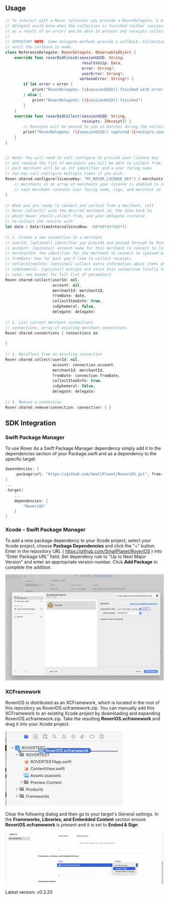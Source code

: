 ## Usage

```swift
// To interact with a Rover collector you provide a RoverDelegate. A minimal
// delegate would know when the collection is finished (either successfully or
// as a result of an error) and be able to process any receipts collected.
//
// IMPORTANT NOTE: Some delegate methods provide a callback. Collection will not continue
// until the callback is made.
class ReferenceDelegate: RoverDelegate, ObservableObject {
    override func roverDidFinish(sessionUUID: String,
	                              resultsGzip: Data,
	                              error: String?,
	                              userError: String?,
                                 verboseError: String?) {
        if let error = error {
            print("RoverDelegate: [\(sessionUUID)] finished with error: \(error)")
        } else {
            print("RoverDelegate: [\(sessionUUID)] finished")
        }
    }
    override func roverDidCollect(sessionUUID: String,
                                  receipts: [Receipt]) {
        // Receipts will be passed to you in batches during the collection process
        print("RoverDelegate: [\(sessionUUID)] captured \(receipts.count) receipts")
    }
}
```

```swift

// Note: You will need to call configure to provide your license key
// and receive the list of merchants you will be able to collect from.
// Each merchant will be an int identifier and a user facing name
// You may call configure multiple times if you wish.
Rover.shared.configure(licenseKey: "MY_ROVER_LICENSE_KEY") { merchants, error in
	// merchants is an array of merchants your license is enabled to connect to
	// each merchant contains user facing name, logo, and merchant id
}

// When you are ready to connect and collect from a merchant, call 
// Rover.collect() with the desired merchant id, the date back to
// which Rover should collect from, and your delegate instance
// to collect the results with
let date = Date(timeIntervalSinceNow: -60*60*24*365*1)

// 1. Create a new connection to a merchant
// userId: [optional] identifier you provide and passed through by Rover
// account: [optional] account name for this merchant to connect to (nil for new connection)
// merchantId: the identifier for the merchant to connect to (passed back in configure merchants array)
// fromDate: how far back you'd like to collect receipts
// collectItemInfo: [optional] collect extra information about items when possible (like UPC)
// isEphemeral: [optional] encrypt and store this connection locally to reconnect at later date
// note: see header for full list of parameters
Rover.shared.collect(userId: nil,
                     account: nil,
                     merchantId: merchantId,
                     fromDate: date,
                     collectItemInfo: true,
                     isEphemeral: false,
                     delegate: delegate)

// 2. List current merchant connections
// connections: array of existing merchant connections
Rover.shared.connections { connections in
	
}

// 3. Recollect from an existing connection
Rover.shared.collect(userId: nil,
                     account: connection.account,
                     merchantId: merchantId,
                     fromDate: connection.fromDate,
                     collectItemInfo: true,
                     isEphemeral: false,
                     delegate: delegate)

// 4. Remove a connection
Rover.shared.remove(connection: connection) { }

```


## SDK Integration

### Swift Package Manager

To use Rover As a Swift Package Manager dependency simply add it to the dependencies section of your Package.swift and as a dependency to the specific target.

```swift
dependencies: [
    .package(url: "https://github.com/SmallPlanet/RoveriOS.git", from: "0.0.1")
]
...
.target(
	...
	dependencies: [
		"RoveriOS"
	]
)
```

### Xcode - Swift Package Manager

To add a new package dependency to your Xcode project, select your Xcode project, choose **Package Dependencies** and click the "+" button. Enter in the repository URL ( https://github.com/SmallPlanet/RoveriOS ) into "Enter Package URL" field. Set dependecy rule to "Up to Next Major Version" and enter an appriopriate version number. Click **Add Package** to complete the addition.

![](meta/add_package.png)

### XCFramework

RoveriOS is distributed as an XCFramework, which is located in the root of this repository as RoveriOS.xcframework.zip. You can manually add this XCFramework to an existing Xcode project by downloading and expanding RoveriOS.xcframework.zip. Take the resulting **RoveriOS.xcframework** and drag it into your Xcode project.

![](meta/drag_framework.png)

Clear the following dialog and then go to your target's General settings.  In the **Frameworks, Libraries, and Embedded Content** section ensure **RoveriOS.xcframework** is present and it is set to **Embed & Sign**

![](meta/select_embed.png)



Latest version: v0.3.20
